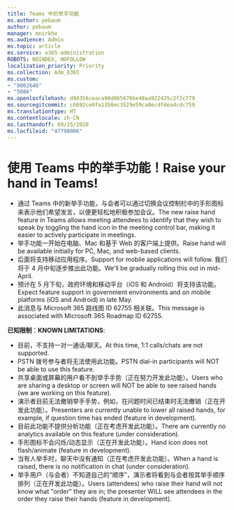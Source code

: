 ```yaml
---
title: Teams 中的举手功能
ms.author: pebaum
author: pebaum
manager: mnirkhe
ms.audience: Admin
ms.topic: article
ms.service: o365-administration
ROBOTS: NOINDEX, NOFOLLOW
localization_priority: Priority
ms.collection: Adm_O365
ms.custom:
- "9002646"
- "5086"
ms.openlocfilehash: d90356ceaca90d065676be48aa922425c2f2c779
ms.sourcegitcommit: c6692ce0fa1358ec3529e59ca0ecdfdea4cdc759
ms.translationtype: HT
ms.contentlocale: zh-CN
ms.lasthandoff: 09/15/2020
ms.locfileid: "47798006"
---
```

# <a name="raise-your-hand-in-teams"></a><span data-ttu-id="9f792-102">使用 Teams 中的举手功能！</span><span class="sxs-lookup"><span data-stu-id="9f792-102">Raise your hand in Teams!</span></span>

- <span data-ttu-id="9f792-103">通过 Teams 中的新举手功能，与会者可以通过切换会议控制栏中的手形图标来表示他们希望发言，以便更轻松地积极参加会议。</span><span class="sxs-lookup"><span data-stu-id="9f792-103">The new raise hand feature in Teams allows meeting attendees to identify that they wish to speak by toggling the hand icon in the meeting control bar, making it easier to actively participate in meetings.</span></span>
- <span data-ttu-id="9f792-104">举手功能一开始在电脑、Mac 和基于 Web 的客户端上提供。</span><span class="sxs-lookup"><span data-stu-id="9f792-104">Raise hand will be available initially for PC, Mac, and web-based clients.</span></span>
- <span data-ttu-id="9f792-105">后面将支持移动应用程序。</span><span class="sxs-lookup"><span data-stu-id="9f792-105">Support for mobile applications will follow.</span></span> <span data-ttu-id="9f792-106">我们将于 4 月中旬逐步推出此功能。</span><span class="sxs-lookup"><span data-stu-id="9f792-106">We'll be gradually rolling this out in mid-April.</span></span>
- <span data-ttu-id="9f792-107">预计在 5 月下旬，政府环境和移动平台（iOS 和 Android）将支持该功能。</span><span class="sxs-lookup"><span data-stu-id="9f792-107">Expect feature support in government environments and on mobile platforms (iOS and Android) in late May.</span></span>
- <span data-ttu-id="9f792-108">此消息与 Microsoft 365 路线图 ID 62755 相关联。</span><span class="sxs-lookup"><span data-stu-id="9f792-108">This message is associated with Microsoft 365 Roadmap ID 62755.</span></span>

<span data-ttu-id="9f792-109">**已知限制**：</span><span class="sxs-lookup"><span data-stu-id="9f792-109">**KNOWN LIMITATIONS**:</span></span>

- <span data-ttu-id="9f792-110">目前，不支持一对一通话/聊天。</span><span class="sxs-lookup"><span data-stu-id="9f792-110">At this time, 1:1 calls/chats are not supported.</span></span>
- <span data-ttu-id="9f792-111">PSTN 拨号参与者将无法使用此功能。</span><span class="sxs-lookup"><span data-stu-id="9f792-111">PSTN dial-in participants will NOT be able to use this feature.</span></span>
- <span data-ttu-id="9f792-112">共享桌面或屏幕的用户看不到举手手势（正在努力开发此功能）。</span><span class="sxs-lookup"><span data-stu-id="9f792-112">Users who are sharing a desktop or screen will NOT be able to see raised hands (we are working on this feature).</span></span>
- <span data-ttu-id="9f792-113">演示者目前无法撤销举手手势，例如，在问题时间已结束时无法撤销（正在开发此功能）。</span><span class="sxs-lookup"><span data-stu-id="9f792-113">Presenters are currently unable to lower all raised hands, for example, if question time has ended (feature in development).</span></span>
- <span data-ttu-id="9f792-114">目前此功能不提供分析功能（正在考虑开发此功能）。</span><span class="sxs-lookup"><span data-stu-id="9f792-114">There are currently no analytics available on this feature (under consideration).</span></span>
- <span data-ttu-id="9f792-115">手形图标不会闪烁/动态显示（正在开发此功能）。</span><span class="sxs-lookup"><span data-stu-id="9f792-115">Hand icon does not flash/animate (feature in development).</span></span>
- <span data-ttu-id="9f792-116">当有人举手时，聊天中没有通知（正在考虑开发此功能）。</span><span class="sxs-lookup"><span data-stu-id="9f792-116">When a hand is raised, there is no notification in chat (under consideration).</span></span>
- <span data-ttu-id="9f792-117">举手用户（与会者）不知道自己的“顺序”，演示者将看到与会者按其举手顺序排列（正在开发此功能）。</span><span class="sxs-lookup"><span data-stu-id="9f792-117">Users (attendees) who raise their hand will not know what "order" they are in; the presenter WILL see attendees in the order they raise their hands (feature in development).</span></span>
